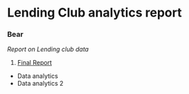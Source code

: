 # Lending Club analytics report
### Bear 
*Report on Lending club data*
1. [Final Report](https://www.cnn.com/)
  - Data analytics
  - Data analytics 2
